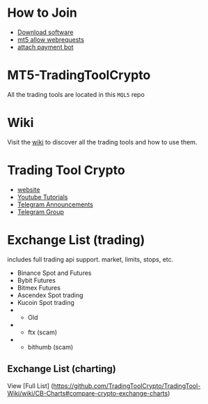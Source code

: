 # How to Join
*  [Download software](https://github.com/TradingToolCrypto/MT5-TradingToolCrypto/archive/master.zip) 
*  [mt5 allow webrequests](https://github.com/TradingToolCrypto/TradingTool/wiki/2.-Allow-Webrequests)
*  [attach payment bot](https://github.com/TradingToolCrypto/TradingTool/wiki/3.-Payment-Bot)

# MT5-TradingToolCrypto
All the trading tools are located in this `MQL5`  repo

# Wiki
Visit the [wiki](https://github.com/TradingToolCrypto/TradingTool/wiki) to discover all the trading tools and how to use them. 

# Trading Tool Crypto
- [website](https://tradingtoolcrypto.com)
- [Youtube Tutorials](https://youtu.be/7NNFIp6vtFI)
- [Telegram Announcements](https://t.me/tradingtool)
- [Telegram Group](https://t.me/TradingToolCrypto)

# Exchange List (trading)
includes full trading api support. market, limits, stops, etc.
- Binance Spot and Futures
- Bybit Futures 
- Bitmex Futures
- Ascendex Spot trading 
- Kucoin Spot trading 
- - Old
- - ftx (scam)
- - bithumb (scam)
## Exchange List (charting)
View [Full List] (https://github.com/TradingToolCrypto/TradingTool-Wiki/wiki/CB-Charts#compare-crypto-exchange-charts)
